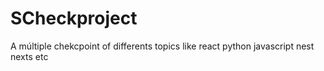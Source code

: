 # SCheckproject
A múltiple chekcpoint of differents topics like react python javascript nest nexts etc
